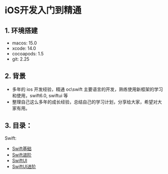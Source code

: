 
# iOS开发入门到精通

## 1. 环境搭建
- macos: 15.0
- xcode: 14.0
- cocoapods: 1.5
- git: 2.25


## 2. 背景
- 多年的 ios 开发经验，精通 oc\swift 主要语言的开发，熟练使用新框架的学习和使用，swift6.0, swiftui 等
- 整理自己这么多年的成长经验，总结自己的学习计划，分享给大家，希望对大家有用。

## 3. 目录：

Swift: 
- [Swift基础](./Swift/Swift基础.md)
- [Swift进阶](./Swift/Swift进阶.md)
- [SwiftUI](./Swift/SwiftUI.md)
- [SwiftUI进阶](./Swift/SwiftUI进阶.md)
